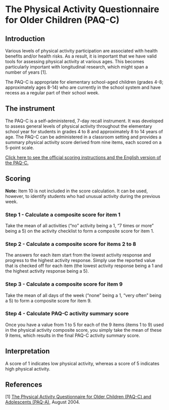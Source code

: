 # The Physical Activity Questionnaire for Older Children (PAQ-C)

## Introduction 

Various levels of physical activity participation are associated with health benefits and/or health risks. As a result, it is important that we have valid tools for assessing physical activity at various ages. This becomes particularly important with longitudinal research, which might span a number of years [1].

The PAQ-C is appropriate for elementary school-aged children (grades 4-8; approximately ages 8-14) who are currently in the school system and have recess as a regular part of their school week. 

## The instrument

The PAQ-C is a self-administered, 7-day recall instrument. It was developed to assess general levels of physical activity throughout the elementary school year for students in grades 4 to 8 and approximately 8 to 14 years of age. The PAQ-C can be administered in a classroom
setting and provides a summary physical activity score derived from nine items, each scored on a 5-point scale.

[Click here to see the official scoring instructions and the English version of the PAQ-C.](https://drive.google.com/file/d/1GFyvOTGMu2DqpV0MST5eWNK9NddFTzM0/view?usp=sharing)

## Scoring

**Note:** Item 10 is not included in the score calculation. It can be used, however, to identify students who had unusual activity during the previous week.

### Step 1 - Calculate a composite score for item 1

Take the mean of all activities (“no” activity being a 1, “7 times or more” being a 5) on the activity checklist to form a composite score for item 1. 

### Step 2 - Calculate a composite score for items 2 to 8

The answers for each item start from the lowest activity response and progress to the highest activity response. Simply use the reported value that is checked off for each item (the lowest activity response being a 1 and the highest activity response being a 5).

### Step 3 - Calculate a composite score for item 9

Take the mean of all days of the week (“none” being a 1, “very often” being a 5) to form a composite score for item 9. 

### Step 4 - Calculate PAQ-C activity summary score

Once you have a value from 1 to 5 for each of the 9 items (items 1 to 9) used in the physical activity composite score, you simply take the mean of these 9 items, which results in the final PAQ-C activity summary score.

## Interpretation

A score of 1 indicates low physical activity, whereas a score of 5 indicates high physical activity.

## References

[1] [The Physical Activity Questionnaire for Older Children (PAQ-C) and Adolescents (PAQ-A)](https://drive.google.com/file/d/1GFyvOTGMu2DqpV0MST5eWNK9NddFTzM0/view?usp=sharing), August 2004.
